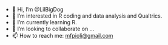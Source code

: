 - 👋 Hi, I’m @LilBigDog
- 👀 I’m interested in R coding and data analysis and Qualtrics.
- 🌱 I’m currently learning R.
- 💞️ I’m looking to collaborate on ...
- 📫 How to reach me: mfpioli@gmail.com

<!---
LilBigDog/LilBigDog is a ✨ special ✨ repository because its `README.md` (this file) appears on your GitHub profile.
You can click the Preview link to take a look at your changes.
--->
